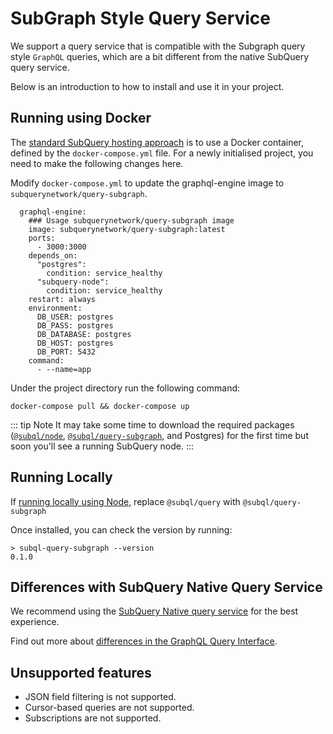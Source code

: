 # SubGraph Style Query Service

We support a query service that is compatible with the Subgraph query style `GraphQL` queries, which are a bit different from the native SubQuery query service.

Below is an introduction to how to install and use it in your project.

## Running using Docker

The [standard SubQuery hosting approach](../run.md#using-docker) is to use a Docker container, defined by the `docker-compose.yml` file. For a newly initialised project, you need to make the following changes here.

Modify `docker-compose.yml` to update the graphql-engine image to `subquerynetwork/query-subgraph`.

```
  graphql-engine:
    ### Usage subquerynetwork/query-subgraph image
    image: subquerynetwork/query-subgraph:latest
    ports:
      - 3000:3000
    depends_on:
      "postgres":
        condition: service_healthy
      "subquery-node":
        condition: service_healthy
    restart: always
    environment:
      DB_USER: postgres
      DB_PASS: postgres
      DB_DATABASE: postgres
      DB_HOST: postgres
      DB_PORT: 5432
    command:
      - --name=app
```

Under the project directory run the following command:

```shell
docker-compose pull && docker-compose up
```

::: tip Note It may take some time to download the required packages ([`@subql/node`](https://www.npmjs.com/package/@subql/node), [`@subql/query-subgraph`](https://www.npmjs.com/package/@subql/query-subgraph), and Postgres) for the first time but soon you'll see a running SubQuery node.
:::

## Running Locally

If [running locally using Node](../run.md#running-subquery-locally), replace `@subql/query` with `@subql/query-subgraph`

Once installed, you can check the version by running:

```shell
> subql-query-subgraph --version
0.1.0
```

## Differences with SubQuery Native Query Service

We recommend using the [SubQuery Native query service](./graphql.md) for the best experience.

Find out more about [differences in the GraphQL Query Interface](../build/graph-migration.md#differences-in-the-graphql-query-interface).

## Unsupported features

- JSON field filtering is not supported.
- Cursor-based queries are not supported.
- Subscriptions are not supported.
